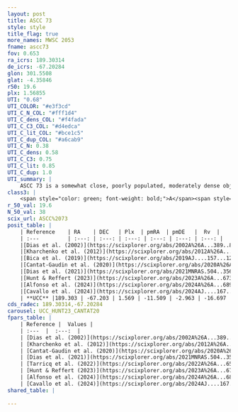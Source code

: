 ```yaml
---
layout: post
title: ASCC 73
style: style
title_flag: true
more_names: MWSC 2053
fname: ascc73
fov: 0.653
ra_icrs: 189.30314
de_icrs: -67.20284
glon: 301.5508
glat: -4.35846
r50: 19.6
plx: 1.56855
UTI: "0.68"
UTI_COLOR: "#e3f3cd"
UTI_C_N_COL: "#fff1d4"
UTI_C_dens_COL: "#f4fada"
UTI_C_C3_COL: "#d4edca"
UTI_C_lit_COL: "#bce1c5"
UTI_C_dup_COL: "#a6cab9"
UTI_C_N: 0.38
UTI_C_dens: 0.58
UTI_C_C3: 0.75
UTI_C_lit: 0.85
UTI_C_dup: 1.0
UTI_summary: |
    ASCC 73 is a somewhat close, poorly populated, moderately dense object of high C3 quality. It is well-studied in the literature.
class3: |
    <span style="color: green; font-weight: bold;">A</span><span style="color: #FFC300; font-weight: bold;">B</span>
r_50_val: 19.6
N_50_val: 38
scix_url: ASCC%2073
posit_table: |
    | Reference    | RA    | DEC   | Plx  | pmRA  | pmDE   |  Rv  |
    | :---         | :---: | :---: | :---: | :---: | :---: | :---: |
    |[Dias et al. (2002)](https://scixplorer.org/abs/2002A%26A...389..871D) | 189.15 | -67.29 | -- | -11.72 | -0.88 | -15.8 |
    |[Kharchenko et al. (2012)](https://scixplorer.org/abs/2012A%26A...543A.156K) | 189.09 | -67.25 | -- | -10.63 | -1.2 | -- |
    |[Bica et al. (2019)](https://scixplorer.org/abs/2019AJ....157...12B) | 189.159 | -67.291 | -- | -- | -- | -- |
    |[Cantat-Gaudin et al. (2020)](https://scixplorer.org/abs/2020A%26A...640A...1C) | 189.281 | -67.203 | 1.518 | -11.539 | -2.945 | -- |
    |[Dias et al. (2021)](https://scixplorer.org/abs/2021MNRAS.504..356D) | 189.517 | -67.217 | 1.503 | -11.506 | -2.967 | -12.681 |
    |[Hunt & Reffert (2023)](https://scixplorer.org/abs/2023A%26A...673A.114H) | 189.292 | -67.21 | 1.551 | -11.482 | -2.876 | -20.245 |
    |[Alfonso et al. (2024)](https://scixplorer.org/abs/2024A%26A...689A..18A) | 189.129 | -67.185 | 1.528 | -11.522 | -2.862 | -- |
    |[Cavallo et al. (2024)](https://scixplorer.org/abs/2024AJ....167...12C) | 189.26 | -67.192 | 1.554 | -- | -- | -- |
    | **UCC** |189.303 | -67.203 | 1.569 | -11.509 | -2.963 | -16.697 | 
cds_radec: 189.30314,-67.20284
carousel: UCC_HUNT23_CANTAT20
fpars_table: |
    | Reference |  Values |
    | :---  |  :---:  |
    | [Dias et al. (2002)](https://scixplorer.org/abs/2002A%26A...389..871D) | `E(B-V)=0.05, Dist=650.0, Age=8.19` |
    | [Kharchenko et al. (2012)](https://scixplorer.org/abs/2012A%26A...543A.156K) | `e_bv=0.05, distance=650, log_age=8.19` |
    | [Cantat-Gaudin et al. (2020)](https://scixplorer.org/abs/2020A%26A...640A...1C) | `AVNN=0.23, DMNN=9.08, AgeNN=8.53` |
    | [Dias et al. (2021)](https://scixplorer.org/abs/2021MNRAS.504..356D) | `Av=0.69, Dist=644, logage=8.688, [Fe/H]=-0.153` |
    | [Tarricq et al. (2022)](https://scixplorer.org/abs/2022A%26A...659A..59T) | `Dist=644, logAgeNN=8.55` |
    | [Hunt & Reffert (2023)](https://scixplorer.org/abs/2023A%26A...673A.114H) | `AV50=0.21, diffAV50=0.779, MOD50=8.905, logAge50=8.199` |
    | [Alfonso et al. (2024)](https://scixplorer.org/abs/2024A%26A...689A..18A) | `AV=0.23202, MOD=9.02270, logAge=8.51598, Z=-0.1507` |
    | [Cavallo et al. (2024)](https://scixplorer.org/abs/2024AJ....167...12C) | `AV50=0.66, dMod50=9.03, logAge50=8.27, [Fe/H]50=0.38` |
shared_table: |
    
---
```

